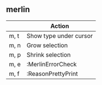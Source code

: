 merlin
---------

|      | **Action**             |
|------|------------------------|
| m, t | Show type under cursor |
| m, n | Grow selection         |
| m, p | Shrink selection       |
| m, e | :MerlinErrorCheck      |
| m, f | :ReasonPrettyPrint      |
